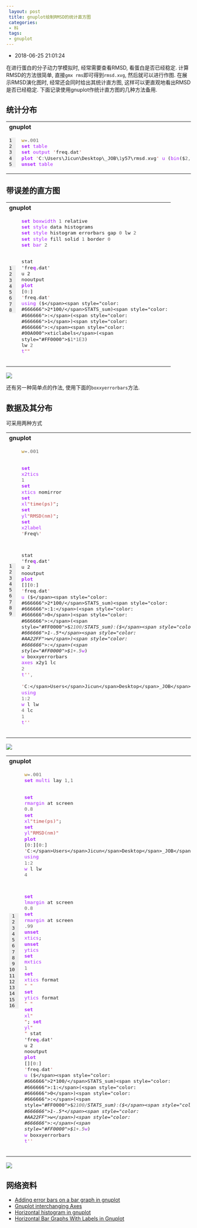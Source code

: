 ```yaml
---
 layout: post
 title: gnuplot绘制RMSD的统计直方图
 categories:
 - 科
 tags:
 - gnuplot
---
```


- 2018-06-25 21:01:24

在进行蛋白的分子动力学模拟时, 经常需要查看RMSD, 看蛋白是否已经稳定. 计算RMSD的方法很简单, 直接`gmx rms`即可得到`rmsd.xvg`, 然后就可以进行作图. 在展示RMSD演化图时, 经常还会同时给出其统计直方图, 这样可以更直观地看出RMSD是否已经稳定. 下面记录使用gnuplot作统计直方图的几种方法备用.

## 统计分布

<table class="highlighttable"><th colspan="2" style="text-align:left">gnuplot</th><tr><td><div class="linenodiv" style="background-color: #f0f0f0; padding-right: 10px"><pre style="line-height:125%">1
2
3
4
5</pre></div></td><td class="code"><div class="highlight"><pre style="line-height:125%"><span style="color: #B8860B">w</span><span style="color: #666666">=.001</span>
<span style="color: #AA22FF; font-weight: bold">set</span> <span style="color: #AA22FF">table</span>
<span style="color: #AA22FF; font-weight: bold">set</span> <span style="color: #AA22FF">output</span> <span style="color: #BB4444">&#39;</span>freq<span style="color: #666666">.</span>dat<span style="color: #BB4444">&#39;</span>
<span style="color: #AA22FF; font-weight: bold">plot</span> <span style="color: #BB4444">&#39;</span>C<span style="color: #666666">:</span><span style="#FF0000">\</span>Users<span style="#FF0000">\</span>Jicun<span style="#FF0000">\</span>Desktop<span style="#FF0000">\</span>_JOB<span style="#FF0000">\</span><span style="color: #666666">1</span>y57<span style="#FF0000">\</span>rmsd<span style="color: #666666">.</span>xvg<span style="color: #BB4444">&#39;</span> <span style="color: #AA22FF">u</span> (<span style="color: #AA22FF">bin</span>(<span style="#FF0000">$</span><span style="color: #666666">2,</span><span style="color: #AA22FF">w</span>))<span style="color: #666666">:</span>(<span style="color: #666666">1</span>) <span style="color: #AA22FF">s</span> f <span style="color: #AA22FF">w</span> p
<span style="color: #AA22FF; font-weight: bold">unset</span> <span style="color: #AA22FF">table</span>
</pre></div>
</td></tr></table>

## 带误差的直方图

<table class="highlighttable"><th colspan="2" style="text-align:left">gnuplot</th><tr><td><div class="linenodiv" style="background-color: #f0f0f0; padding-right: 10px"><pre style="line-height:125%">1
2
3
4
5
6
7
8</pre></div></td><td class="code"><div class="highlight"><pre style="line-height:125%"><span style="color: #AA22FF; font-weight: bold">set</span> <span style="color: #AA22FF">boxwidth</span> <span style="color: #666666">1</span> relative
<span style="color: #AA22FF; font-weight: bold">set</span> <span style="color: #AA22FF">style</span> data histograms
<span style="color: #AA22FF; font-weight: bold">set</span> <span style="color: #AA22FF">style</span> histogram errorbars gap <span style="color: #666666">0</span> lw <span style="color: #666666">2</span>
<span style="color: #AA22FF; font-weight: bold">set</span> <span style="color: #AA22FF">style</span> fill solid <span style="color: #666666">1</span> border <span style="color: #666666">0</span>
<span style="color: #AA22FF; font-weight: bold">set</span> <span style="color: #AA22FF">bar</span> <span style="color: #666666">2</span>

<span style="#FF0000">stat</span> <span style="#FF0000">&#39;fre</span><span style="color: #AA22FF; font-weight: bold">q</span><span style="#FF0000">.dat&#39;</span> <span style="#FF0000">u</span> <span style="#FF0000">2</span> <span style="#FF0000">nooutput</span>
<span style="color: #AA22FF; font-weight: bold">plot</span> [<span style="color: #666666">0:</span>] <span style="color: #BB4444">&#39;</span>freq<span style="color: #666666">.</span>dat<span style="color: #BB4444">&#39;</span> <span style="color: #AA22FF">using</span> (<span style="#FF0000">$</span><span style="color: #666666">2*100/</span>STATS_sum)<span style="color: #666666">:</span>(<span style="color: #666666">1</span>)<span style="color: #666666">:</span><span style="color: #00A000">xticlabels</span>(<span style="#FF0000">$</span><span style="color: #666666">1*1E3</span>) lw <span style="color: #666666">2</span> <span style="color: #AA22FF">t</span><span style="color: #BB4444">&quot;&quot;</span>
</pre></div>
</td></tr></table>

![](/pic/2016/rmsd_gpl_1.png)

还有另一种简单点的作法, 使用下面的`boxxyerrorbars`方法.

## 数据及其分布

可采用两种方式

<table class="highlighttable"><th colspan="2" style="text-align:left">gnuplot</th><tr><td><div class="linenodiv" style="background-color: #f0f0f0; padding-right: 10px"><pre style="line-height:125%">1
2
3
4
5
6
7
8
9</pre></div></td><td class="code"><div class="highlight"><pre style="line-height:125%"><span style="color: #B8860B">w</span><span style="color: #666666">=.001</span>

<span style="color: #AA22FF; font-weight: bold">set</span> <span style="color: #AA22FF">x2tics</span> <span style="color: #666666">1</span>
<span style="color: #AA22FF; font-weight: bold">set</span> <span style="color: #AA22FF">xtics</span> nomirror
<span style="color: #AA22FF; font-weight: bold">set</span> <span style="color: #AA22FF">xl</span><span style="color: #BB4444">&quot;time(ps)&quot;</span>; <span style="color: #AA22FF; font-weight: bold">set</span> <span style="color: #AA22FF">yl</span><span style="color: #BB4444">&quot;RMSD(nm)&quot;</span>; <span style="color: #AA22FF; font-weight: bold">set</span> <span style="color: #AA22FF">x2label</span> <span style="color: #BB4444">&#39;</span>Freq<span style="color: #666666">%</span><span style="color: #BB4444">&#39;</span>

<span style="#FF0000">stat</span> <span style="#FF0000">&#39;fre</span><span style="color: #AA22FF; font-weight: bold">q</span><span style="#FF0000">.dat&#39;</span> <span style="#FF0000">u</span> <span style="#FF0000">2</span> <span style="#FF0000">nooutput</span>
<span style="color: #AA22FF; font-weight: bold">plot</span> [][<span style="color: #666666">0:</span>] <span style="color: #BB4444">&#39;</span>freq<span style="color: #666666">.</span>dat<span style="color: #BB4444">&#39;</span> <span style="color: #AA22FF">u</span> (<span style="#FF0000">$</span><span style="color: #666666">2*100/</span>STATS_sum)<span style="color: #666666">:1:</span>(<span style="color: #666666">0</span>)<span style="color: #666666">:</span>(<span style="#FF0000">$</span><span style="color: #666666">2*100/</span>STATS_sum)<span style="color: #666666">:</span>(<span style="#FF0000">$</span><span style="color: #666666">1-.5*</span><span style="color: #AA22FF">w</span>)<span style="color: #666666">:</span>(<span style="#FF0000">$</span><span style="color: #666666">1+.5*</span><span style="color: #AA22FF">w</span>) <span style="color: #AA22FF">w</span> boxxyerrorbars <span style="color: #AA22FF">axes</span> x2y1 lc <span style="color: #666666">2</span> <span style="color: #AA22FF">t</span><span style="color: #BB4444">&#39;&#39;</span><span style="color: #666666">,</span> \
<span style="color: #BB4444">&#39;</span>C<span style="color: #666666">:</span><span style="#FF0000">\</span>Users<span style="#FF0000">\</span>Jicun<span style="#FF0000">\</span>Desktop<span style="#FF0000">\</span>_JOB<span style="#FF0000">\</span><span style="color: #666666">1</span>y57<span style="#FF0000">\</span>rmsd<span style="color: #666666">.</span>xvg<span style="color: #BB4444">&#39;</span> <span style="color: #AA22FF">using</span> <span style="color: #666666">1:2</span> <span style="color: #AA22FF">w</span> l lw <span style="color: #666666">4</span> lc <span style="color: #666666">1</span> <span style="color: #AA22FF">t</span><span style="color: #BB4444">&#39;&#39;</span>
</pre></div>
</td></tr></table>

![](/pic/2016/rmsd_gpl_2.png)

<table class="highlighttable"><th colspan="2" style="text-align:left">gnuplot</th><tr><td><div class="linenodiv" style="background-color: #f0f0f0; padding-right: 10px"><pre style="line-height:125%"> 1
 2
 3
 4
 5
 6
 7
 8
 9
10
11
12
13
14
15
16</pre></div></td><td class="code"><div class="highlight"><pre style="line-height:125%"><span style="color: #B8860B">w</span><span style="color: #666666">=.001</span>
<span style="color: #AA22FF; font-weight: bold">set</span> <span style="color: #AA22FF">multi</span> lay <span style="color: #666666">1,1</span>

<span style="color: #AA22FF; font-weight: bold">set</span> <span style="color: #AA22FF">rmargin</span> at screen <span style="color: #666666">0.8</span>
<span style="color: #AA22FF; font-weight: bold">set</span> <span style="color: #AA22FF">xl</span><span style="color: #BB4444">&quot;time(ps)&quot;</span>; <span style="color: #AA22FF; font-weight: bold">set</span> <span style="color: #AA22FF">yl</span><span style="color: #BB4444">&quot;RMSD(nm)&quot;</span>
<span style="color: #AA22FF; font-weight: bold">plot</span> [<span style="color: #666666">0:</span>][<span style="color: #666666">0:</span>] <span style="color: #BB4444">&#39;</span>C<span style="color: #666666">:</span><span style="#FF0000">\</span>Users<span style="#FF0000">\</span>Jicun<span style="#FF0000">\</span>Desktop<span style="#FF0000">\</span>_JOB<span style="#FF0000">\</span><span style="color: #666666">1</span>y57<span style="#FF0000">\</span>rmsd<span style="color: #666666">.</span>xvg<span style="color: #BB4444">&#39;</span> <span style="color: #AA22FF">using</span> <span style="color: #666666">1:2</span> <span style="color: #AA22FF">w</span> l lw <span style="color: #666666">4</span>

<span style="color: #AA22FF; font-weight: bold">set</span> <span style="color: #AA22FF">lmargin</span> at screen <span style="color: #666666">0.8</span>
<span style="color: #AA22FF; font-weight: bold">set</span> <span style="color: #AA22FF">rmargin</span> at screen <span style="color: #666666">.99</span>
<span style="color: #AA22FF; font-weight: bold">unset</span> <span style="color: #AA22FF">xtics</span>; <span style="color: #AA22FF; font-weight: bold">unset</span> <span style="color: #AA22FF">ytics</span>
<span style="color: #AA22FF; font-weight: bold">set</span> <span style="color: #AA22FF">mxtics</span> <span style="color: #666666">1</span>
<span style="color: #AA22FF; font-weight: bold">set</span> <span style="color: #AA22FF">xtics</span> format <span style="color: #BB4444">&quot; &quot;</span>
<span style="color: #AA22FF; font-weight: bold">set</span> <span style="color: #AA22FF">ytics</span> format <span style="color: #BB4444">&quot; &quot;</span>
<span style="color: #AA22FF; font-weight: bold">set</span> <span style="color: #AA22FF">xl</span><span style="color: #BB4444">&quot; &quot;</span>; <span style="color: #AA22FF; font-weight: bold">set</span> <span style="color: #AA22FF">yl</span><span style="color: #BB4444">&quot; &quot;</span>
<span style="#FF0000">stat</span> <span style="#FF0000">&#39;fre</span><span style="color: #AA22FF; font-weight: bold">q</span><span style="#FF0000">.dat&#39;</span> <span style="#FF0000">u</span> <span style="#FF0000">2</span> <span style="#FF0000">nooutput</span>
<span style="color: #AA22FF; font-weight: bold">plot</span> [][<span style="color: #666666">0:</span>] <span style="color: #BB4444">&#39;</span>freq<span style="color: #666666">.</span>dat<span style="color: #BB4444">&#39;</span> <span style="color: #AA22FF">u</span> (<span style="#FF0000">$</span><span style="color: #666666">2*100/</span>STATS_sum)<span style="color: #666666">:1:</span>(<span style="color: #666666">0</span>)<span style="color: #666666">:</span>(<span style="#FF0000">$</span><span style="color: #666666">2*100/</span>STATS_sum)<span style="color: #666666">:</span>(<span style="#FF0000">$</span><span style="color: #666666">1-.5*</span><span style="color: #AA22FF">w</span>)<span style="color: #666666">:</span>(<span style="#FF0000">$</span><span style="color: #666666">1+.5*</span><span style="color: #AA22FF">w</span>) <span style="color: #AA22FF">w</span> boxxyerrorbars <span style="color: #AA22FF">t</span><span style="color: #BB4444">&#39;&#39;</span>
</pre></div>
</td></tr></table>

![](/pic/2016/rmsd_gpl_3.png)

## 网络资料

- [Adding error bars on a bar graph in gnuplot](https://stackoverflow.com/questions/11347444/adding-error-bars-on-a-bar-graph-in-gnuplot)
- [Gnuplot interchanging Axes](https://stackoverflow.com/questions/18894756/gnuplot-interchanging-axes/18898979#18898979)
- [Horizontal histogram in gnuplot](https://stackoverflow.com/questions/11266452/horizontal-histogram-in-gnuplot)
- [Horizontal Bar Graphs With Labels in Gnuplot](https://www.jefftk.com/p/horizontal-bar-graphs-with-labels-in-gnuplot)
